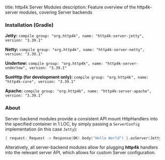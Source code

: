 title: http4k Server Modules
description: Feature overview of the http4k-server modules, covering Server backends

### Installation (Gradle)
**Jetty:** ```compile group: "org.http4k", name: "http4k-server-jetty", version: "3.39.1"```

**Netty:** ```compile group: "org.http4k", name: "http4k-server-netty", version: "3.39.1"```

**Undertow:** ```compile group: "org.http4k", name: "http4k-server-undertow", version: "3.39.1"```

**SunHttp (for development only):** ```compile group: "org.http4k", name: "http4k-core", version: "3.39.1"```

**Apache:** ```compile group: "org.http4k", name: "http4k-server-apache", version: "3.39.1"```

### About
Server-backend modules provide a consistent API mount HttpHandlers into the specified container in 1 LOC, by simply passing a `ServerConfig` implementation (in this case `Jetty`):

```kotlin
{ request: Request -> Response(OK).body("Hello World") }.asServer(Jetty(8000)).start().block()
```
Alteratively, all server-backend modules allow for plugging **http4k** handlers into the relevant server API, which allows for custom Server configuration.
